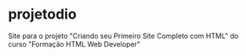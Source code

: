 # projetodio
Site para o projeto "Criando seu Primeiro Site Completo com HTML" do curso "Formação HTML Web Developer"
